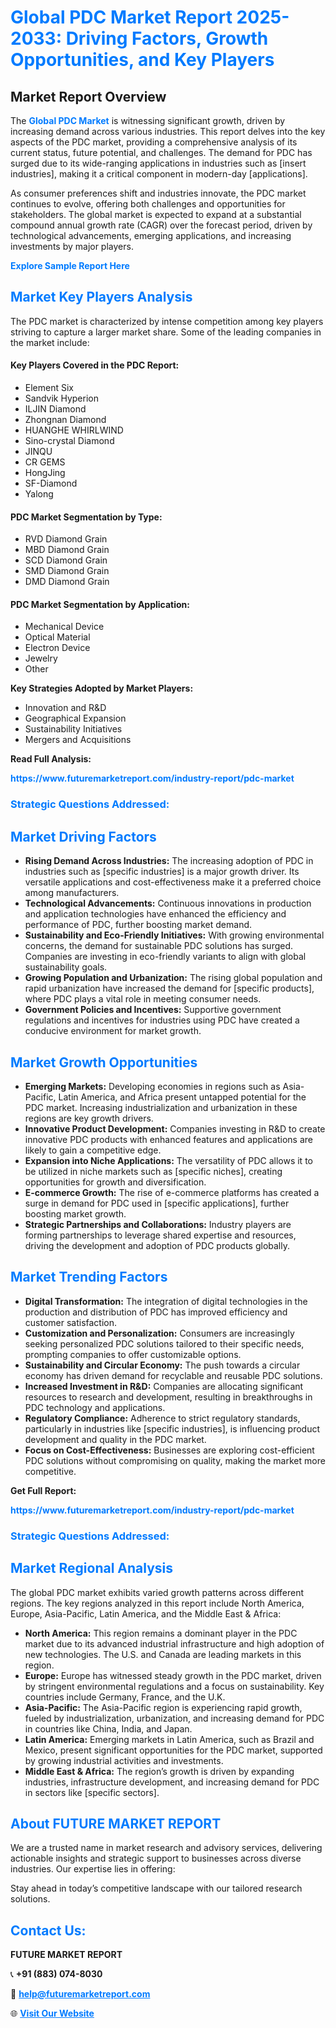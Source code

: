 <h1 style="color: #007BFF;">Global PDC Market Report 2025-2033: Driving Factors, Growth Opportunities, and Key Players</h1>

<section id="overview">
<h2>Market Report Overview</h2>
<p>The <a href="https://www.futuremarketreport.com/industry-report/pdc-market" style="color: #007BFF; text-decoration: none;"><strong>Global PDC Market</strong></a> is witnessing significant growth, driven by increasing demand across various industries. This report delves into the key aspects of the PDC market, providing a comprehensive analysis of its current status, future potential, and challenges. The demand for PDC has surged due to its wide-ranging applications in industries such as [insert industries], making it a critical component in modern-day [applications].</p>
<p>As consumer preferences shift and industries innovate, the PDC market continues to evolve, offering both challenges and opportunities for stakeholders. The global market is expected to expand at a substantial compound annual growth rate (CAGR) over the forecast period, driven by technological advancements, emerging applications, and increasing investments by major players.</p>
</section>

<section id="overview">
<p><a href="https://www.futuremarketreport.com/request-sample/reportId=36815" style="color: #007BFF; text-decoration: none;"><strong>Explore Sample Report Here</strong></a></p>
</section>

<section id="key-players">
<h2 style="color: #007BFF;">Market Key Players Analysis</h2>
<p>The PDC market is characterized by intense competition among key players striving to capture a larger market share. Some of the leading companies in the market include:</p>
<h4>Key Players Covered in the PDC Report:</h4>
<ul><li>Element Six</li><li>Sandvik Hyperion</li><li>ILJIN Diamond</li><li>Zhongnan Diamond</li><li>HUANGHE WHIRLWIND</li><li>Sino-crystal Diamond</li><li>JINQU</li><li>CR GEMS</li><li>HongJing</li><li>SF-Diamond</li><li>Yalong</li></ul>
<h4>PDC Market Segmentation by Type:</h4>
<ul><li>RVD Diamond Grain</li><li>MBD Diamond Grain</li><li>SCD Diamond Grain</li><li>SMD Diamond Grain</li><li>DMD Diamond Grain</li></ul>

<h4>PDC Market Segmentation by Application:</h4>
<ul><li>Mechanical Device</li><li>Optical Material</li><li>Electron Device</li><li>Jewelry</li><li>Other</li></ul>
<p><strong>Key Strategies Adopted by Market Players:</strong></p>
<ul>
<li>Innovation and R&D</li>
<li>Geographical Expansion</li>
<li>Sustainability Initiatives</li>
<li>Mergers and Acquisitions</li>
</ul>
</section>

<section>
<p><strong>Read Full Analysis: </strong></p><a href="https://www.futuremarketreport.com/industry-report/pdc-market" style="color: #007BFF; text-decoration: none;"><strong>https://www.futuremarketreport.com/industry-report/pdc-market</strong></a>
<h3 style="color: #007BFF;">Strategic Questions Addressed:</h3>
</section>

<section id="driving-factors">
<h2 style="color: #007BFF;">Market Driving Factors</h2>
<ul>
<li><strong>Rising Demand Across Industries:</strong> The increasing adoption of PDC in industries such as [specific industries] is a major growth driver. Its versatile applications and cost-effectiveness make it a preferred choice among manufacturers.</li>
<li><strong>Technological Advancements:</strong> Continuous innovations in production and application technologies have enhanced the efficiency and performance of PDC, further boosting market demand.</li>
<li><strong>Sustainability and Eco-Friendly Initiatives:</strong> With growing environmental concerns, the demand for sustainable PDC solutions has surged. Companies are investing in eco-friendly variants to align with global sustainability goals.</li>
<li><strong>Growing Population and Urbanization:</strong> The rising global population and rapid urbanization have increased the demand for [specific products], where PDC plays a vital role in meeting consumer needs.</li>
<li><strong>Government Policies and Incentives:</strong> Supportive government regulations and incentives for industries using PDC have created a conducive environment for market growth.</li>
</ul>
</section>

<section id="growth-opportunities">
<h2 style="color: #007BFF;">Market Growth Opportunities</h2>
<ul>
<li><strong>Emerging Markets:</strong> Developing economies in regions such as Asia-Pacific, Latin America, and Africa present untapped potential for the PDC market. Increasing industrialization and urbanization in these regions are key growth drivers.</li>
<li><strong>Innovative Product Development:</strong> Companies investing in R&D to create innovative PDC products with enhanced features and applications are likely to gain a competitive edge.</li>
<li><strong>Expansion into Niche Applications:</strong> The versatility of PDC allows it to be utilized in niche markets such as [specific niches], creating opportunities for growth and diversification.</li>
<li><strong>E-commerce Growth:</strong> The rise of e-commerce platforms has created a surge in demand for PDC used in [specific applications], further boosting market growth.</li>
<li><strong>Strategic Partnerships and Collaborations:</strong> Industry players are forming partnerships to leverage shared expertise and resources, driving the development and adoption of PDC products globally.</li>
</ul>
</section>

<section id="trending-factors">
<h2 style="color: #007BFF;">Market Trending Factors</h2>
<ul>
<li><strong>Digital Transformation:</strong> The integration of digital technologies in the production and distribution of PDC has improved efficiency and customer satisfaction.</li>
<li><strong>Customization and Personalization:</strong> Consumers are increasingly seeking personalized PDC solutions tailored to their specific needs, prompting companies to offer customizable options.</li>
<li><strong>Sustainability and Circular Economy:</strong> The push towards a circular economy has driven demand for recyclable and reusable PDC solutions.</li>
<li><strong>Increased Investment in R&D:</strong> Companies are allocating significant resources to research and development, resulting in breakthroughs in PDC technology and applications.</li>
<li><strong>Regulatory Compliance:</strong> Adherence to strict regulatory standards, particularly in industries like [specific industries], is influencing product development and quality in the PDC market.</li>
<li><strong>Focus on Cost-Effectiveness:</strong> Businesses are exploring cost-efficient PDC solutions without compromising on quality, making the market more competitive.</li>
</ul>
</section>

<section>
<p><strong>Get Full Report: </strong></p><a href="https://www.futuremarketreport.com/industry-report/pdc-market" style="color: #007BFF; text-decoration: none;"><strong>https://www.futuremarketreport.com/industry-report/pdc-market</strong></a>
<h3 style="color: #007BFF;">Strategic Questions Addressed:</h3>
</section>


<section id="regional-analysis">
<h2 style="color: #007BFF;">Market Regional Analysis</h2>
<p>The global PDC market exhibits varied growth patterns across different regions. The key regions analyzed in this report include North America, Europe, Asia-Pacific, Latin America, and the Middle East & Africa:</p>
<ul>
<li><strong>North America:</strong> This region remains a dominant player in the PDC market due to its advanced industrial infrastructure and high adoption of new technologies. The U.S. and Canada are leading markets in this region.</li>
<li><strong>Europe:</strong> Europe has witnessed steady growth in the PDC market, driven by stringent environmental regulations and a focus on sustainability. Key countries include Germany, France, and the U.K.</li>
<li><strong>Asia-Pacific:</strong> The Asia-Pacific region is experiencing rapid growth, fueled by industrialization, urbanization, and increasing demand for PDC in countries like China, India, and Japan.</li>
<li><strong>Latin America:</strong> Emerging markets in Latin America, such as Brazil and Mexico, present significant opportunities for the PDC market, supported by growing industrial activities and investments.</li>
<li><strong>Middle East & Africa:</strong> The region’s growth is driven by expanding industries, infrastructure development, and increasing demand for PDC in sectors like [specific sectors].</li>
</ul>
</section>

<footer>
<h2 style="color: #007BFF;">About FUTURE MARKET REPORT</h2>
<p>We are a trusted name in market research and advisory services, delivering actionable insights and strategic support to businesses across diverse industries. Our expertise lies in offering:</p>

<p>Stay ahead in today’s competitive landscape with our tailored research solutions.</p>

<h2 style="color: #007BFF;">Contact Us:</h2>
<p><strong>FUTURE MARKET REPORT</strong></p>
<p>📞 <strong>+91 (883) 074-8030</strong></p>
<p>📧 <strong><a href="mailto:help@futuremarketreport.com" style="color: #007BFF;">help@futuremarketreport.com</a></strong></p>
<p>🌐 <strong><a href="https://www.futuremarketreport.com/" style="color: #007BFF;">Visit Our Website</a></strong></p>
</footer>